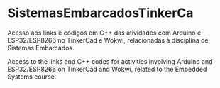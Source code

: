 # SistemasEmbarcadosTinkerCa
Acesso aos links e códigos em C++ das atividades com Arduino e ESP32/ESP8266 no TinkerCad e Wokwi, relacionadas à disciplina de Sistemas Embarcados.

Access to the links and C++ codes for activities involving Arduino and ESP32/ESP8266 on TinkerCad and Wokwi, related to the Embedded Systems course.

